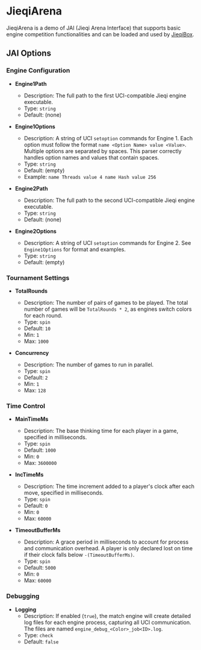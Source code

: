 # JieqiArena

JieqiArena is a demo of JAI (Jieqi Arena Interface) that supports basic engine competition functionalities and can be loaded and used by [JieqiBox](https://github.com/Velithia/JieqiBox).

## JAI Options

### Engine Configuration

*   **Engine1Path**
    *   Description: The full path to the first UCI-compatible Jieqi engine executable.
    *   Type: `string`
    *   Default: (none)

*   **Engine1Options**
    *   Description: A string of UCI `setoption` commands for Engine 1. Each option must follow the format `name <Option Name> value <Value>`. Multiple options are separated by spaces. This parser correctly handles option names and values that contain spaces.
    *   Type: `string`
    *   Default: (empty)
    *   Example: `name Threads value 4 name Hash value 256`

*   **Engine2Path**
    *   Description: The full path to the second UCI-compatible Jieqi engine executable.
    *   Type: `string`
    *   Default: (none)

*   **Engine2Options**
    *   Description: A string of UCI `setoption` commands for Engine 2. See `Engine1Options` for format and examples.
    *   Type: `string`
    *   Default: (empty)

### Tournament Settings

*   **TotalRounds**
    *   Description: The number of pairs of games to be played. The total number of games will be `TotalRounds * 2`, as engines switch colors for each round.
    *   Type: `spin`
    *   Default: `10`
    *   Min: `1`
    *   Max: `1000`

*   **Concurrency**
    *   Description: The number of games to run in parallel.
    *   Type: `spin`
    *   Default: `2`
    *   Min: `1`
    *   Max: `128`

### Time Control

*   **MainTimeMs**
    *   Description: The base thinking time for each player in a game, specified in milliseconds.
    *   Type: `spin`
    *   Default: `1000`
    *   Min: `0`
    *   Max: `3600000`

*   **IncTimeMs**
    *   Description: The time increment added to a player's clock after each move, specified in milliseconds.
    *   Type: `spin`
    *   Default: `0`
    *   Min: `0`
    *   Max: `60000`

*   **TimeoutBufferMs**
    *   Description: A grace period in milliseconds to account for process and communication overhead. A player is only declared lost on time if their clock falls below `-(TimeoutBufferMs)`.
    *   Type: `spin`
    *   Default: `5000`
    *   Min: `0`
    *   Max: `60000`

### Debugging

*   **Logging**
    *   Description: If enabled (`true`), the match engine will create detailed log files for each engine process, capturing all UCI communication. The files are named `engine_debug_<Color>_job<ID>.log`.
    *   Type: `check`
    *   Default: `false`